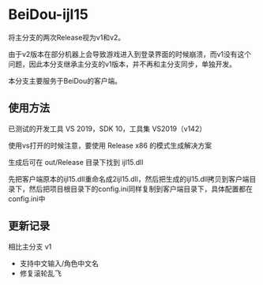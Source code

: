 # BeiDou-ijl15

将主分支的两次Release视为v1和v2。

由于v2版本在部分机器上会导致游戏进入到登录界面的时候崩溃，而v1没有这个问题，因此本分支继承主分支的v1版本，并不再和主分支同步，单独开发。

本分支主要服务于BeiDou的客户端。

## 使用方法

已测试的开发工具 VS 2019，SDK 10，工具集 VS2019（v142）

使用vs打开的时候注意，要使用 Release x86 的模式生成解决方案

生成后可在 out/Release 目录下找到 ijl15.dll

先把客户端原本的ijl15.dll重命名成2ijl15.dll，然后把生成的ijl15.dll拷贝到客户端目录下，然后把项目根目录下的config.ini同样复制到客户端目录下，具体配置都在config.ini中

## 更新记录

相比主分支 v1

- 支持中文输入/角色中文名
- 修复滚轮乱飞